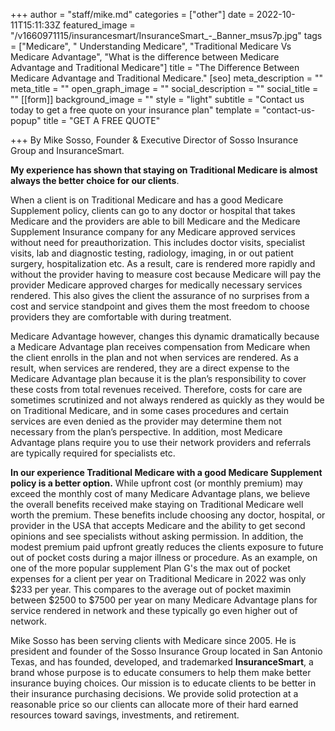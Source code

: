 +++
author = "staff/mike.md"
categories = ["other"]
date = 2022-10-11T15:11:33Z
featured_image = "/v1660971115/insurancesmart/InsuranceSmart_-_Banner_msus7p.jpg"
tags = ["Medicare", " Understanding Medicare", "Traditional Medicare Vs Medicare Advantage", "What is the difference between Medicare Advantage and Traditional Medicare"]
title = "The Difference Between Medicare Advantage and Traditional Medicare."
[seo]
meta_description = ""
meta_title = ""
open_graph_image = ""
social_description = ""
social_title = ""
[[form]]
background_image = ""
style = "light"
subtitle = "Contact us today to get a free quote on your insurance plan"
template = "contact-us-popup"
title = "GET A FREE QUOTE"

+++
By Mike Sosso, Founder & Executive Director of Sosso Insurance Group and InsuranceSmart.

**My experience has shown that staying on Traditional Medicare is almost always the better choice for our clients**.

When a client is on Traditional Medicare and has a good Medicare Supplement policy, clients can go to any doctor or hospital that takes Medicare and the providers are able to bill Medicare and the Medicare Supplement Insurance company for any Medicare approved services without need for preauthorization. This includes doctor visits, specialist visits, lab and diagnostic testing, radiology, imaging, in or out patient surgery, hospitalization etc. As a result, care is rendered more rapidly and without the provider having to measure cost because Medicare will pay the provider Medicare approved charges for medically necessary services rendered.  This also gives the client the assurance of no surprises from a cost and service standpoint and gives them the most freedom to choose providers they are comfortable with during treatment.

Medicare Advantage however, changes this dynamic dramatically because a Medicare Advantage plan receives compensation from Medicare when the client enrolls in the plan and not when services are rendered. As a result, when services are rendered, they are a direct expense to the Medicare Advantage plan because it is the plan’s responsibility to cover these costs from total revenues received. Therefore, costs for care are sometimes scrutinized and not always rendered as quickly as they would be on Traditional Medicare, and in some cases procedures and certain services are even denied as the provider may determine them not necessary from the plan’s perspective.  In addition, most Medicare Advantage plans require you to use their network providers and referrals are typically required for specialists etc.

**In our experience Traditional Medicare with a good Medicare Supplement policy is a better option.**  While upfront cost (or monthly premium) may exceed the monthly cost of many Medicare Advantage plans, we believe the overall benefits received make staying on Traditional Medicare well worth the premium. These benefits include choosing any doctor, hospital, or provider in the USA that accepts Medicare and the ability to get second opinions and see specialists without asking permission. In addition, the modest premium paid upfront greatly reduces the clients exposure to future out of pocket costs during a major illness or procedure. As an example, on one of the more popular supplement Plan G's the max out of pocket expenses for a client per year on Traditional Medicare in 2022 was only $233 per year. This compares to the average out of pocket maximin between $2500 to $7500 per year on many Medicare Advantage plans for service rendered in network and these typically go even higher out of network.

Mike Sosso has been serving clients with Medicare since 2005. He is president and founder of the Sosso Insurance Group located in San Antonio Texas, and has founded, developed, and trademarked **InsuranceSmart**, a brand whose purpose is to educate consumers to help them make better insurance buying choices. Our mission is to educate clients to be better in their insurance purchasing decisions. We provide solid protection at a reasonable price so our clients can allocate more of their hard earned resources toward savings, investments, and retirement.